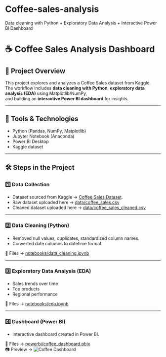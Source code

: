 # Coffee-sales-analysis
Data cleaning with Python + Exploratory Data Analysis + Interactive Power BI Dashboard

# ☕ Coffee Sales Analysis Dashboard

## 📌 Project Overview
This project explores and analyzes a Coffee Sales dataset from Kaggle.  
The workflow includes **data cleaning with Python**, **exploratory data analysis (EDA)** using Matplotlib/NumPy,  
and building an **interactive Power BI dashboard** for insights.

---

## 🔧 Tools & Technologies
- Python (Pandas, NumPy, Matplotlib)
- Jupyter Notebook (Anaconda)
- Power BI Desktop
- Kaggle dataset

---

## 🛠 Steps in the Project

### 1️⃣ Data Collection
- Dataset sourced from Kaggle → [Coffee Sales Dataset](https://www.kaggle.com/datasets/divu2001/coffee-shop-sales-analysis).  
- Raw dataset uploaded here → [data/coffee_sales.csv](https://github.com/varshithaa1605/Coffee-sales-analysis/blob/main/data/raw/Project.csv)  
- Cleaned dataset uploaded here → [data/coffee_sales_cleaned.csv](https://github.com/varshithaa1605/Coffee-sales-analysis/blob/main/data/processed/coffee-sales.xls)

---

### 2️⃣ Data Cleaning (Python)
- Removed null values, duplicates, standardized column names.  
- Converted date columns to datetime format.  

📂 Files → [notebooks/data_cleaning.ipynb](https://github.com/varshithaa1605/Coffee-sales-analysis/blob/main/notebooks/Coffee_salesss.ipynb)

---

### 3️⃣ Exploratory Data Analysis (EDA)
- Sales trends over time  
- Top products  
- Regional performance  

📂 Files → [notebooks/eda.ipynb](https://github.com/varshithaa1605/Coffee-sales-analysis/blob/main/notebooks/Coffee_salesss.ipynb)

---

### 4️⃣ Dashboard (Power BI)
- Interactive dashboard created in Power BI.  

📂 Files → [powerbi/coffee_dashboard.pbix](powerbi/coffee_dashboard.pbix)  
📷 Preview → ![Coffee Dashboard]()
